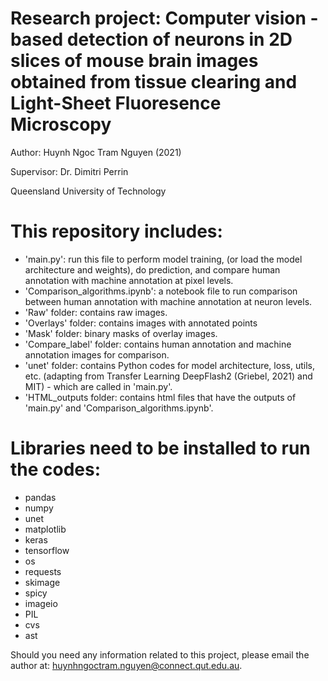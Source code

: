 # Research project: Computer vision - based detection of neurons in 2D slices of mouse brain images obtained from tissue clearing and Light-Sheet Fluoresence Microscopy

Author: Huynh Ngoc Tram Nguyen (2021)

Supervisor: Dr. Dimitri Perrin

Queensland University of Technology

# This repository includes:

- 'main.py': run this file to perform model training, (or load the model architecture and weights), do prediction, and compare human annotation with machine annotation at pixel levels.
- 'Comparison_algorithms.ipynb': a notebook file to run comparison between human annotation with machine annotation at neuron levels.
- 'Raw' folder: contains raw images.
- 'Overlays' folder: contains images with annotated points 
- 'Mask' folder: binary masks of overlay images. 
- 'Compare_label' folder: contains human annotation and machine annotation images for comparison.
- 'unet' folder: contains Python codes for model architecture, loss, utils, etc. (adapting from Transfer Learning DeepFlash2 (Griebel, 2021) and MIT) - which are called in 'main.py'. 
- 'HTML_outputs folder: contains html files that have the outputs of 'main.py' and 'Comparison_algorithms.ipynb'. 

# Libraries need to be installed to run the codes:
- pandas
- numpy
- unet
- matplotlib
- keras
- tensorflow
- os
- requests
- skimage
- spicy
- imageio
- PIL 
- cvs
- ast


Should you need any information related to this project, please email the author at: huynhngoctram.nguyen@connect.qut.edu.au.
